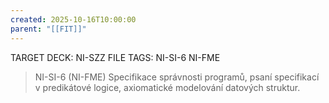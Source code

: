 ```yaml
---
created: 2025-10-16T10:00:00
parent: "[[FIT]]"
---
```


TARGET DECK: NI-SZZ
FILE TAGS: NI-SI-6 NI-FME

> NI-SI-6 (NI-FME)
> Specifikace správnosti programů, psaní specifikací v predikátové logice, axiomatické modelování datových struktur.

